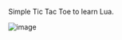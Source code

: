Simple Tic Tac Toe to learn Lua.

![image](https://github.com/user-attachments/assets/731d494a-6852-4269-b5c2-5c6a6b1a2e3b)
